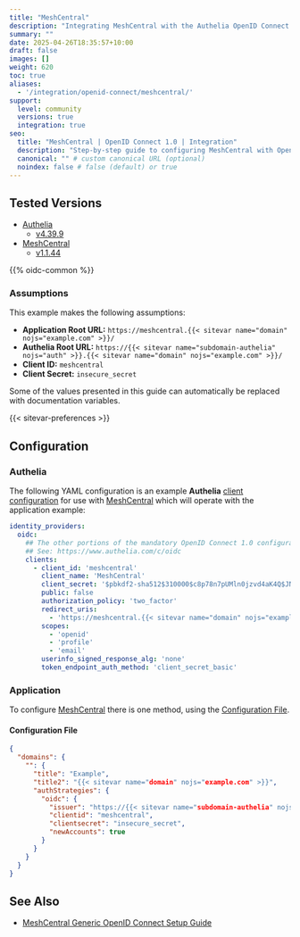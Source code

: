 ```yaml
---
title: "MeshCentral"
description: "Integrating MeshCentral with the Authelia OpenID Connect 1.0 Provider."
summary: ""
date: 2025-04-26T18:35:57+10:00
draft: false
images: []
weight: 620
toc: true
aliases:
  - '/integration/openid-connect/meshcentral/'
support:
  level: community
  versions: true
  integration: true
seo:
  title: "MeshCentral | OpenID Connect 1.0 | Integration"
  description: "Step-by-step guide to configuring MeshCentral with OpenID Connect 1.0 for secure SSO. Enhance your login flow using Authelia’s modern identity management."
  canonical: "" # custom canonical URL (optional)
  noindex: false # false (default) or true
---
```


## Tested Versions

- [Authelia]
  - [v4.39.9](https://github.com/authelia/authelia/releases/tag/v4.39.9)
- [MeshCentral]
  - [v1.1.44](https://github.com/Ylianst/MeshCentral/releases/tag/1.1.44)

{{% oidc-common %}}

### Assumptions

This example makes the following assumptions:

- __Application Root URL:__ `https://meshcentral.{{< sitevar name="domain" nojs="example.com" >}}/`
- __Authelia Root URL:__ `https://{{< sitevar name="subdomain-authelia" nojs="auth" >}}.{{< sitevar name="domain" nojs="example.com" >}}/`
- __Client ID:__ `meshcentral`
- __Client Secret:__ `insecure_secret`

Some of the values presented in this guide can automatically be replaced with documentation variables.

{{< sitevar-preferences >}}

## Configuration

### Authelia

The following YAML configuration is an example __Authelia__ [client configuration] for use with [MeshCentral] which will
operate with the application example:

```yaml {title="configuration.yml"}
identity_providers:
  oidc:
    ## The other portions of the mandatory OpenID Connect 1.0 configuration go here.
    ## See: https://www.authelia.com/c/oidc
    clients:
      - client_id: 'meshcentral'
        client_name: 'MeshCentral'
        client_secret: '$pbkdf2-sha512$310000$c8p78n7pUMln0jzvd4aK4Q$JNRBzwAo0ek5qKn50cFzzvE9RXV88h1wJn5KGiHrD0YKtZaR/nCb2CJPOsKaPK0hjf.9yHxzQGZziziccp6Yng'  # The digest of 'insecure_secret'.
        public: false
        authorization_policy: 'two_factor'
        redirect_uris:
          - 'https://meshcentral.{{< sitevar name="domain" nojs="example.com" >}}/auth-oidc-callback'
        scopes:
          - 'openid'
          - 'profile'
          - 'email'
        userinfo_signed_response_alg: 'none'
        token_endpoint_auth_method: 'client_secret_basic'
```

### Application

To configure [MeshCentral] there is one method, using the [Configuration File](#configuration-file).

#### Configuration File

```json {title="config.json"}
{
  "domains": {
    "": {
      "title": "Example",
      "title2": "{{< sitevar name="domain" nojs="example.com" >}}",
      "authStrategies": {
        "oidc": {
          "issuer": "https://{{< sitevar name="subdomain-authelia" nojs="auth" >}}.{{< sitevar name="domain" nojs="example.com" >}}",
          "clientid": "meshcentral",
          "clientsecret": "insecure_secret",
          "newAccounts": true
        }
      }
    }
  }
}
```

## See Also

- [MeshCentral Generic OpenID Connect Setup Guide](https://ylianst.github.io/MeshCentral/meshcentral/#generic-openid-connect-setup)

[MeshCentral]: https://meshcentral.com/
[Authelia]: https://www.authelia.com
[OpenID Connect 1.0]: ../../introduction.md
[client configuration]: ../../../../configuration/identity-providers/openid-connect/clients.md
